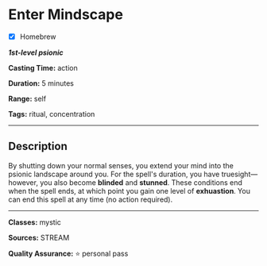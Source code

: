 # Enter Mindscape

- [x] Homebrew

***1st-level psionic***

**Casting Time:** action

**Duration:** 5 minutes

**Range:** self

**Tags:** ritual, concentration

---

## Description
By shutting down your normal senses, you extend your mind into the psionic landscape around you. For the spell's duration, you have truesight&mdash;however, you also become **blinded** and **stunned**. These conditions end when the spell ends, at which point you gain one level of **exhuastion**. You can end this spell at any time (no action required).

---

**Classes:** mystic

**Sources:** STREAM

**Quality Assurance:** :star: personal pass
